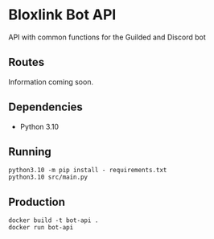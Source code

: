 # Bloxlink Bot API
API with common functions for the Guilded and Discord bot

## Routes
Information coming soon.

## Dependencies
* Python 3.10

## Running
```
python3.10 -m pip install - requirements.txt
python3.10 src/main.py
```

## Production
```
docker build -t bot-api .
docker run bot-api
```